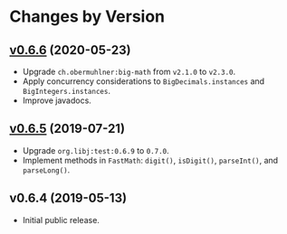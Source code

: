 # Changes by Version

## [v0.6.6](https://github.com/libj/math/compare/e4c6262e88a009172d8d700e39871be1575ccc5e..HEAD) (2020-05-23)
* Upgrade `ch.obermuhlner:big-math` from `v2.1.0` to `v2.3.0`.
* Apply concurrency considerations to `BigDecimals.instances` and `BigIntegers.instances`.
* Improve javadocs.

## [v0.6.5](https://github.com/libj/math/compare/54e2fb9bed48d6cfdce6708b6bc4b60039230d68..e4c6262e88a009172d8d700e39871be1575ccc5e) (2019-07-21)
* Upgrade `org.libj:test:0.6.9` to `0.7.0`.
* Implement methods in `FastMath`: `digit()`, `isDigit()`, `parseInt()`, and `parseLong()`.

## v0.6.4 (2019-05-13)
* Initial public release.